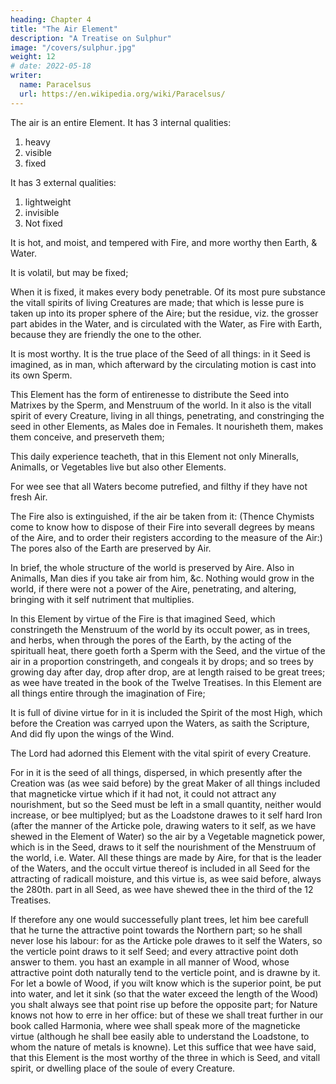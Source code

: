 ```yaml
---
heading: Chapter 4
title: "The Air Element"
description: "A Treatise on Sulphur"
image: "/covers/sulphur.jpg"
weight: 12
# date: 2022-05-18
writer:
  name: Paracelsus
  url: https://en.wikipedia.org/wiki/Paracelsus/
---
```




The air is an entire Element. It has 3 internal qualities:

1. heavy
2. visible
3. fixed

It has 3 external qualities:

1. lightweight
2. invisible
3. Not fixed 

It is hot, and moist, and tempered with Fire, and more worthy then Earth, & Water. 

It is volatil, but may be fixed; 

When it is fixed, it makes every body penetrable. Of its most pure substance the vitall spirits of living Creatures are made; that which is lesse pure is taken up into its proper sphere of the Aire; but the residue, viz. the grosser part abides in the Water, and is circulated with the Water, as Fire with Earth, because they are friendly the one to the other. 

It is most worthy. It is the true place of the Seed of all things: in it Seed is imagined, as in man, which afterward by the circulating motion is cast into its own Sperm.

This Element has the form of entirenesse to distribute the Seed into Matrixes by the Sperm, and Menstruum of the world. In it also is the vitall spirit of every Creature, living in all things, penetrating, and constringing the seed in other Elements, as Males doe in Females. It nourisheth them, makes them conceive, and preserveth them; 

This daily experience teacheth, that in this Element not only Mineralls, Animalls, or Vegetables live but also other Elements. 

For wee see that all Waters become putrefied, and filthy if they have not fresh Air. 

The Fire also is extinguished, if the air be taken from it: (Thence Chymists come to know how to dispose of their Fire into severall degrees by means of the Aire, and to order their registers according to the measure of the Air:) The pores also of the Earth are preserved by Air.

In brief, the whole structure of the world is preserved by Aire. Also in Animalls, Man dies if you take air from him, &c. Nothing would grow in the world, if there were not a power of the Aire, penetrating, and altering, bringing with it self nutriment that multiplies. 

In this Element by virtue of the Fire is that imagined Seed, which constringeth the Menstruum of the world by its occult power, as in trees, and herbs, when through the pores of the Earth, by the acting of the spirituall heat, there goeth forth a Sperm with the Seed, and the virtue of the air in a proportion constringeth, and congeals it by drops; and so trees by growing day after day, drop after drop, are at length raised to be great trees; as wee have treated in the book of the Twelve Treatises. In this Element are all things entire through the imagination of Fire; 

It is full of divine virtue for in it is included the Spirit of the most High, which before the Creation was carryed upon the Waters, as saith the Scripture, And did fly upon the wings of the Wind. 

<!-- If therefore it bee so, as indeed it is, that the Spirit of the Lord is carryed in it, why needs you question but that he hath left his divine virtue in it? For this Monarch is wont to adorn his dwelling places;  -->

The Lord had adorned this Element with the vital spirit of every Creature.

For in it is the seed of all things, dispersed, in which presently after the Creation was (as wee said before) by the great Maker of all things included that magneticke virtue which if it had not, it could not attract any nourishment, but so the Seed must be left in a small quantity, neither would increase, or bee multiplyed; but as the Loadstone drawes to it self hard Iron (after the manner of the Articke pole, drawing waters to it self, as we have shewed in the Element of Water) so the air by a Vegetable magnetick power, which is in the Seed, draws to it self the nourishment of the Menstruum of the world, i.e. Water. All these things are made by Aire, for that is the leader of the Waters, and the occult virtue thereof is included in all Seed for the attracting of radicall moisture, and this virtue is, as wee said before, always the 280th. part in all Seed, as wee have shewed thee in the third of the 12 Treatises. 

If therefore any one would successefully plant trees, let him bee carefull that he  turne the attractive point towards the Northern part; so he  shall never lose his labour: for as the Articke pole drawes to it self the Waters, so the verticle point draws to it self Seed; and every attractive point doth answer to them. you hast an example in all manner of Wood, whose attractive point doth naturally tend to the verticle point, and is drawne by it. For let a bowle of Wood, if you wilt know which is the superior point, be put into water, and let it sink (so that the water exceed the length of the Wood) you shalt always see that point rise up before the opposite part; for Nature knows not how to erre in her office: but of these we shall treat further in our book called Harmonia, where wee shall speak more of the magneticke virtue (although he shall bee easily able to understand the Loadstone, to whom the nature of metals is knowne). Let this suffice that wee have said, that this Element is the most worthy of the three in which is Seed, and vitall spirit, or dwelling place of the soule of every Creature.


